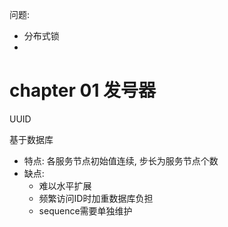 问题:
* 分布式锁
* 

# chapter 01 发号器



UUID

基于数据库
* 特点: 各服务节点初始值连续, 步长为服务节点个数
* 缺点:
    * 难以水平扩展
    * 频繁访问ID时加重数据库负担
    * sequence需要单独维护